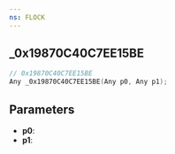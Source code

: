 ```yaml
---
ns: FLOCK
---
```

## _0x19870C40C7EE15BE

```c
// 0x19870C40C7EE15BE
Any _0x19870C40C7EE15BE(Any p0, Any p1);
```

## Parameters
* **p0**:
* **p1**:
